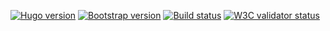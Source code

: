 [![Hugo version](https://img.shields.io/badge/Hugo-0.53-lightgrey.svg)](https://gohugo.io/) 
[![Bootstrap version](https://img.shields.io/badge/Bootstrap-4.2-lightgrey.svg)](http://getbootstrap.com/) 
[![Build status](https://travis-ci.org/inwardmovement/dhammadiagram.svg)](https://travis-ci.org/inwardmovement/dhammadiagram) 
[![W3C validator status](https://img.shields.io/badge/W3C-check-blue.svg)](https://validator.w3.org/check?uri=https://inwardmovement.github.io/dhammadiagram) 

